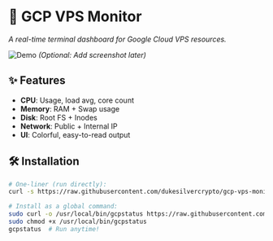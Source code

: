 # 🚀 GCP VPS Monitor  
*A real-time terminal dashboard for Google Cloud VPS resources.*  

![Demo](https://i.imgur.com/your-demo-image.png) *(Optional: Add screenshot later)*  

## ✨ Features  
- **CPU**: Usage, load avg, core count  
- **Memory**: RAM + Swap usage  
- **Disk**: Root FS + Inodes  
- **Network**: Public + Internal IP  
- **UI**: Colorful, easy-to-read output  

## 🛠️ Installation  
```bash
# One-liner (run directly):
curl -s https://raw.githubusercontent.com/dukesilvercrypto/gcp-vps-monitor/main/gcp_status.sh | bash

# Install as a global command:
sudo curl -o /usr/local/bin/gcpstatus https://raw.githubusercontent.com/dukesilvercrypto/gcp-vps-monitor/main/gcp_status.sh
sudo chmod +x /usr/local/bin/gcpstatus
gcpstatus  # Run anytime!
